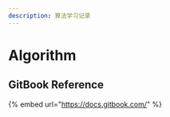 ```yaml
---
description: 算法学习记录
---
```


# Algorithm

## GitBook Reference

{% embed url="https://docs.gitbook.com/" %}

